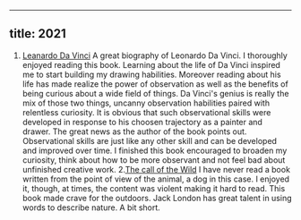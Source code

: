 
---
title: 2021
---

1. [Leanardo Da Vinci](https://www.goodreads.com/book/show/34684622-leonardo-da-vinci) A great biography of Leonardo Da Vinci. I thoroughly enjoyed reading this book. Learning about the life of Da Vinci inspired me to start building my drawing habilities. Moreover reading about his life has made realize the power of observation as well as the benefits of being curious about a wide field of things. Da Vinci's genius is really the mix of those two things, uncanny observation habilities paired with relentless curiosity. It is obvious that such observational skills were developed in response to his choosen trajectory as a painter and drawer. The great news as the author of the book points out. Observational skills are just like any other skill and can be developed and improved over time. I finished this book encouraged to broaden my curiosity, think about how to be more observant and not feel bad about unfinished creative work.
2.[The call of the Wild](https://www.goodreads.com/book/show/1852.The_Call_of_the_Wild) I have never read a book written from the point of view of the animal, a dog in this case. I enjoyed it, though, at times, the content was violent making it hard to read. This book made crave for the outdoors. Jack London has great talent in using words to describe nature. A bit short.
